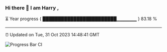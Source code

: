 ### Hi there 👋 I am Harry , 

⏳ Year progress { ████████████████████████▁▁▁▁▁▁ } 83.18 %

---

⏰ Updated on Tue, 31 Oct 2023 14:48:41 GMT

![Progress Bar CI](https://github.com/duykhang68/duykhang68/workflows/Progress%20Bar%20CI/badge.svg)
